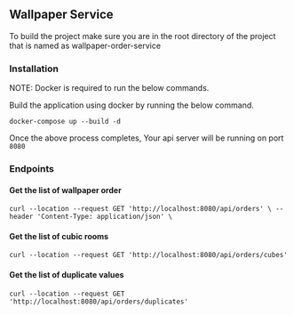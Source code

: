 ## Wallpaper Service

To build the project make sure you are in the root directory of the project that is named as wallpaper-order-service


### Installation

NOTE: Docker is required to run the below commands.

Build the application using docker by running the below command.

````docker-compose up --build -d````

Once the above process completes, Your api server will be running on port ``8080``

### Endpoints

#### Get the list of wallpaper order

``curl --location --request GET 'http://localhost:8080/api/orders' \
--header 'Content-Type: application/json' \
``

#### Get the list of cubic rooms

`` curl --location --request GET 'http://localhost:8080/api/orders/cubes' ``


#### Get the list of duplicate values


`` curl --location --request GET 'http://localhost:8080/api/orders/duplicates' ``
